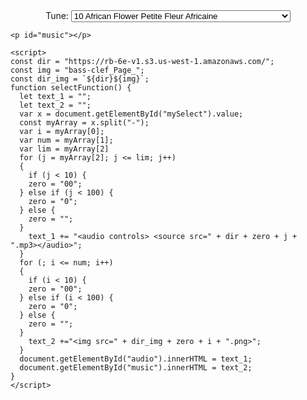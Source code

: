 <style>
    #tune_select {
  margin: auto;
  text-align: center;
    }
    #audio {
  margin-top: 10px;
    }
</style>
<body onload="selectFunction()">
      <div id='tune_select'>
      Tune:
      <select id="mySelect" onchange="selectFunction()">
        <option value="10-10-241">10 African Flower Petite Fleur Africaine</option>
        <option value="11-11-241">11 Afro Blue</option>
        <option value="12-12-241">12 Afternoon In Paris</option>
        <option value="13-13-3">13 Airegin🎵</option>
        <option value="14-15-2">14 Água De Beber Water To Drink🎵</option>
        <option value="16-16-241">16 Alfie</option>
        <option value="17-17-4">17 Alice In Wonderland🎵</option>
        <option value="18-18-241">18 All Blues</option>
        <option value="19-19-241">19 All By Myself</option>
        <option value="20-20-6">20 All Of Me🎵</option>
        <option value="21-21-7">21 All Of You🎵</option>
        <option value="22-22-8">22 All The Things You Are🎵</option>
        <option value="23-23-241">23 Always</option>
        <option value="24-25-9">24 Alright Okay You Win🎵</option>
        <option value="26-27-241">26 Ana Maria</option>
        <option value="28-28-10">28 Angel Eyes🎵</option>
        <option value="29-29-11">29 Anthropology🎵</option>
        <option value="30-31-241">30 Apple Honey</option>
        <option value="32-32-12">32 April In Paris🎵</option>
        <option value="33-33-241">33 April Joy</option>
        <option value="34-35-241">34 Arise Her Eyes</option>
        <option value="36-36-241">36 Armageddon</option>
        <option value="37-37-13">37 Au Privave🎵</option>
        <option value="38-38-14">38 Autumn In New York🎵</option>
        <option value="39-39-15">39 Autumn Leaves🎵</option>
        <option value="40-40-241">40 Beautiful Love</option>
        <option value="41-41-241">41 Beauty And The Beast</option>
        <option value="42-42-16">42 Bessies Blues🎵</option>
        <option value="43-43-17">43 Bewitched🎵</option>
        <option value="44-44-241">44 Big Nick</option>
        <option value="45-45-18">45 Black Coffee🎵</option>
        <option value="46-46-241">46 Black Diamond</option>
        <option value="47-47-241">47 Black Narcissus</option>
        <option value="48-48-241">48 Black Nile</option>
        <option value="49-49-19">49 Black Orpheus🎵</option>
        <option value="50-50-241">50 Blue Bossa</option>
        <option value="51-51-20">51 Blue In Green🎵</option>
        <option value="52-52-241">52 Blue Monk</option>
        <option value="53-53-21">53 The Blue Room🎵</option>
        <option value="54-54-22">54 Blue Train Blue Trane🎵</option>
        <option value="55-55-23">55 Blues For Alice🎵</option>
        <option value="56-56-24">56 Bluesette🎵</option>
        <option value="57-57-25">57 Body And Soul🎵</option>
        <option value="58-58-26">58 Boplicity Be Bop Lives🎵</option>
        <option value="59-59-27">59 Bright Size Life🎵</option>
        <option value="60-60-241">60 Broad Way Blues</option>
        <option value="61-61-28">61 Broadway🎵</option>
        <option value="62-62-29">62 But Beautiful🎵</option>
        <option value="63-63-241">63 Butterfly</option>
        <option value="64-64-241">64 Byrd Like</option>
        <option value="65-65-241">65 Cest Si Bon</option>
        <option value="66-66-31">66 Call Me🎵</option>
        <option value="67-67-30">67 Call Me Irresponsible🎵</option>
        <option value="68-68-32">68 Cant Help Lovin Dat Man🎵</option>
        <option value="69-69-241">69 Central Park West</option>
        <option value="70-71-33">70 Captain Marvel🎵</option>
        <option value="72-72-34">72 Ceora🎵</option>
        <option value="73-73-241">73 Chelsea Bells</option>
        <option value="74-75-35">74 Chega De Saudade No More Blues🎵</option>
        <option value="76-76-36">76 Chelsea Bridge🎵</option>
        <option value="77-77-37">77 Cherokee Indian Love Song🎵</option>
        <option value="78-78-38">78 Cherry Pink And Apple Blossom White🎵</option>
        <option value="79-79-39">79 A Child Is Born🎵</option>
        <option value="80-80-241">80 Chippie</option>
        <option value="81-81-40">81 Chitlins Con Carne🎵</option>
        <option value="82-82-41">82 Come Sunday🎵</option>
        <option value="83-83-241">83 Como En Vietnam</option>
        <option value="84-85-42">84 Con Alma🎵</option>
        <option value="86-86-43">86 Conception🎵</option>
        <option value="87-87-44">87 Confirmation🎵</option>
        <option value="88-88-241">88 Contemplation</option>
        <option value="89-89-241">89 Coral</option>
        <option value="90-90-45">90 Cotton Tail🎵</option>
        <option value="91-91-241">91 Could It Be You</option>
        <option value="92-92-46">92 Countdown🎵</option>
        <option value="93-93-241">93 Crescent</option>
        <option value="94-94-241">94 Crystal Silence</option>
        <option value="95-95-47">95 D Natural Blues🎵</option>
        <option value="96-97-241">96 Daahoud</option>
        <option value="98-98-49">98 Dancing On The Ceiling🎵</option>
        <option value="99-99-50">99 Darn That Dream🎵</option>
        <option value="100-100-241">100 Day Waves</option>
        <option value="101-101-241">101 Days And Nights Waiting</option>
        <option value="102-102-51">102 Dear Old Stockholm🎵</option>
        <option value="103-103-52">103 Dearly Beloved🎵</option>
        <option value="104-104-241">104 Dedicated To You</option>
        <option value="105-105-54">105 Detour Ahead🎵</option>
        <option value="106-107-241">106 Deluge</option>
        <option value="108-109-53">108 Desafinado🎵</option>
        <option value="110-111-241">110 Desert Air</option>
        <option value="112-112-55">112 Dexterity🎵</option>
        <option value="113-113-56">113 Dizzy Atmosphere🎵</option>
        <option value="114-115-48">114 Django🎵</option>
        <option value="116-117-241">116 Doin The Pig</option>
        <option value="118-118-241">118 Dolores</option>
        <option value="119-119-57">119 Dolphin Dance🎵</option>
        <option value="120-120-241">120 Domino Biscuit</option>
        <option value="121-121-58">121 Dont Blame Me🎵</option>
        <option value="122-122-59">122 Dont Get Around Much Anymore🎵</option>
        <option value="123-123-60">123 Donna Lee🎵</option>
        <option value="124-124-241">124 Dream A Little Dream Of Me</option>
        <option value="125-125-61">125 Dreamsville🎵</option>
        <option value="126-126-63">126 Easter Parade🎵</option>
        <option value="127-127-64">127 Easy Living🎵</option>
        <option value="128-128-65">128 Easy To Love Youd Be So Easy To Love🎵</option>
        <option value="129-129-241">129 Ecclusiastics</option>
        <option value="130-130-241">130 Eighty One</option>
        <option value="131-131-241">131 El Gaucho</option>
        <option value="132-132-66">132 Epistrophy🎵</option>
        <option value="133-133-67">133 Equinox🎵</option>
        <option value="134-134-241">134 Equipoise</option>
        <option value="135-135-62">135 E.S.P.🎵</option>
        <option value="136-136-241">136 Fall</option>
        <option value="137-137-241">137 Falling Grace</option>
        <option value="138-138-68">138 Falling In Love With Love🎵</option>
        <option value="139-139-241">139 Fee-Fi-Fo-Fum</option>
        <option value="140-140-69">140 A Fine Romance🎵</option>
        <option value="141-141-1">141 500 Miles High🎵</option>
        <option value="142-142-241">142 502 Blues</option>
        <option value="143-143-241">143 Follow Your Heart</option>
        <option value="144-144-70">144 Footprints🎵</option>
        <option value="145-145-71">145 For All We Know🎵</option>
        <option value="146-146-72">146 For Heavens Sake🎵</option>
        <option value="147-147-73">147 I Love You For Sentimental Reasons🎵</option>
        <option value="148-148-241">148 Forest Flower</option>
        <option value="149-149-75">149 Four🎵</option>
        <option value="150-150-74">150 Four On Six🎵</option>
        <option value="151-151-76">151 Freddie Freeloader🎵</option>
        <option value="152-152-241">152 Freedom Jazz Dance</option>
        <option value="153-153-78">153 Gee Baby Aint I Good To You🎵</option>
        <option value="154-155-77">154 Full House🎵</option>
        <option value="156-156-241">156 Gemini</option>
        <option value="157-157-79">157 Giant Steps🎵</option>
        <option value="158-158-80">158 The Girl From Ipanema Garôta De Ipanema🎵</option>
        <option value="159-159-241">159 Glorias Step</option>
        <option value="160-160-81">160 God Bless The Child🎵</option>
        <option value="161-161-241">161 Golden Lady</option>
        <option value="162-163-241">162 Good Evening Mr. And Mrs. America</option>
        <option value="164-164-241">164 Grand Central</option>
        <option value="165-165-241">165 The Green Mountains</option>
        <option value="166-166-82">166 Groovin High🎵</option>
        <option value="167-167-241">167 Grow Your Own</option>
        <option value="168-168-83">168 Guilty🎵</option>
        <option value="169-169-84">169 Gypsy In My Soul🎵</option>
        <option value="170-171-85">170 Half Nelson🎵</option>
        <option value="172-172-86">172 Have You Met Miss Jones🎵</option>
        <option value="173-173-241">173 Heaven</option>
        <option value="174-174-241">174 Heebie Jeebies</option>
        <option value="175-175-88">175 Heres That Rainy Day🎵</option>
        <option value="176-177-87">176 Hello Young Lovers🎵</option>
        <option value="178-178-89">178 Hot Toddy🎵</option>
        <option value="179-179-241">179 House Of Jade</option>
        <option value="180-180-90">180 How High The Moon🎵</option>
        <option value="181-181-91">181 How Insensitive Insensatez🎵</option>
        <option value="182-182-241">182 How My Heart Sings</option>
        <option value="183-183-241">183 Hullo Bolinas</option>
        <option value="184-184-92">184 I Cant Get Started🎵</option>
        <option value="185-185-93">185 I Cant Give You Anything But Love🎵</option>
        <option value="186-186-94">186 I Could Write A Book🎵</option>
        <option value="187-187-95">187 I Got It Bad And That Aint Good🎵</option>
        <option value="188-188-96">188 I Let A Song Go Out Of My Heart🎵</option>
        <option value="189-189-97">189 I Love Paris🎵</option>
        <option value="190-190-98">190 I Love You🎵</option>
        <option value="191-191-99">191 I Mean You🎵</option>
        <option value="192-193-100">192 I Remember Clifford🎵</option>
        <option value="194-194-241">194 I Should Care</option>
        <option value="195-195-241">195 I Wish I Knew How It Would Feel To Be Free</option>
        <option value="196-196-101">196 Ill Never Smile Again🎵</option>
        <option value="197-197-102">197 Ill Remember April🎵</option>
        <option value="198-199-241">198 Im All Smiles</option>
        <option value="200-200-103">200 Im Beginning To See The Light🎵</option>
        <option value="201-201-241">201 Im Your Pal</option>
        <option value="202-203-241">202 Icarus</option>
        <option value="204-204-241">204 If You Never Come To Me Inutil Paisagem</option>
        <option value="205-205-104">205 Impressions🎵</option>
        <option value="206-206-105">206 In A Mellow Tone🎵</option>
        <option value="207-207-106">207 In A Sentimental Mood🎵</option>
        <option value="208-209-107">208 In The Mood🎵</option>
        <option value="210-210-108">210 In The Wee Small Hours Of The Morning🎵</option>
        <option value="211-211-241">211 In Your Quiet Place</option>
        <option value="212-212-109">212 The Inch Worm🎵</option>
        <option value="213-213-241">213 Indian Lady</option>
        <option value="214-214-241">214 Inner Urge</option>
        <option value="215-215-241">215 Interplay</option>
        <option value="216-216-241">216 The Intrepid Fox</option>
        <option value="217-217-110">217 Invitation🎵</option>
        <option value="218-218-241">218 Iris</option>
        <option value="219-219-112">219 Isnt It Romantic🎵</option>
        <option value="220-221-111">220 Is You Is Or Is You Aint Ma Baby🎵</option>
        <option value="222-222-241">222 Isotope</option>
        <option value="223-223-113">223 Israel🎵</option>
        <option value="224-224-114">224 It Dont Mean A Thing If It Aint Got That Swing🎵</option>
        <option value="225-225-115">225 Its Easy To Remember🎵</option>
        <option value="226-226-241">226 Jelly Roll</option>
        <option value="227-227-116">227 Jordu🎵</option>
        <option value="228-228-241">228 Journey To Recife</option>
        <option value="229-229-241">229 Joy Spring</option>
        <option value="230-230-117">230 Juju🎵</option>
        <option value="231-231-118">231 June In January🎵</option>
        <option value="232-233-241">232 Jump Monk</option>
        <option value="234-234-119">234 Just One More Chance🎵</option>
        <option value="235-235-120">235 Lady Bird🎵</option>
        <option value="236-237-241">236 Kelo</option>
        <option value="238-238-121">238 Lady Sings The Blues🎵</option>
        <option value="239-239-122">239 Lament🎵</option>
        <option value="240-240-241">240 Las Vegas Tango</option>
        <option value="241-241-123">241 Lazy Bird🎵</option>
        <option value="242-242-124">242 Lazy River🎵</option>
        <option value="243-243-125">243 Like Someone In Love🎵</option>
        <option value="244-244-126">244 Limehouse Blues🎵</option>
        <option value="245-245-127">245 Little Boat O Barquinho🎵</option>
        <option value="246-247-241">246 Lines And Spaces</option>
        <option value="248-249-241">248 Litha</option>
        <option value="250-250-128">250 Little Waltz🎵</option>
        <option value="251-251-129">251 Long Ago And Far Away🎵</option>
        <option value="252-252-241">252 Lonnies Lament</option>
        <option value="253-253-241">253 Look To The Sky</option>
        <option value="254-254-130">254 Love Is The Sweetest Thing🎵</option>
        <option value="255-255-131">255 Lucky Southern🎵</option>
        <option value="256-256-132">256 Lullaby Of Birdland🎵</option>
        <option value="257-257-241">257 The Magician In You</option>
        <option value="258-259-133">258 Lush Life🎵</option>
        <option value="260-260-134">260 Mahjong🎵</option>
        <option value="261-261-135">261 Maiden Voyage🎵</option>
        <option value="262-263-136">262 A Man And A Woman Un Homme Et Une Femme🎵</option>
        <option value="264-265-241">264 Man In The Green Shirt</option>
        <option value="266-266-137">266 Meditation Meditacao🎵</option>
        <option value="267-267-241">267 Memories Of Tomorrow</option>
        <option value="268-268-241">268 Michelle</option>
        <option value="269-269-241">269 Midnight Mood</option>
        <option value="270-271-241">270 Midwestern Nights Dream</option>
        <option value="272-272-138">272 Milano🎵</option>
        <option value="273-273-241">273 Minority</option>
        <option value="274-274-241">274 Miss Ann</option>
        <option value="275-275-241">275 Missouri Uncompromised</option>
        <option value="276-276-143">276 Mr. P.C.🎵</option>
        <option value="277-277-139">277 Misty🎵</option>
        <option value="278-278-241">278 Miyako</option>
        <option value="279-279-141">279 Mood Indigo🎵</option>
        <option value="280-281-140">280 Moments Notice🎵</option>
        <option value="282-282-241">282 Moonchild</option>
        <option value="283-283-142">283 The Most Beautiful Girl In The World🎵</option>
        <option value="284-284-241">284 My Buddy</option>
        <option value="285-285-144">285 My Favorite Things🎵</option>
        <option value="286-286-145">286 My Foolish Heart🎵</option>
        <option value="287-287-146">287 My Funny Valentine🎵</option>
        <option value="288-288-147">288 My One And Only Love🎵</option>
        <option value="289-289-148">289 My Romance🎵</option>
        <option value="290-290-149">290 My Shining Hour🎵</option>
        <option value="291-291-150">291 My Ship🎵</option>
        <option value="292-292-151">292 My Way🎵</option>
        <option value="293-293-152">293 Naima Niema🎵</option>
        <option value="294-295-241">294 Mysterious Traveller</option>
        <option value="296-296-153">296 Nardis🎵</option>
        <option value="297-297-154">297 Nefertiti🎵</option>
        <option value="298-298-155">298 Never Will I Marry🎵</option>
        <option value="299-299-156">299 Nicas Dream🎵</option>
        <option value="300-300-157">300 Night Dreamer🎵</option>
        <option value="301-301-158">301 The Night Has A Thousand Eyes🎵</option>
        <option value="302-302-159">302 A Night In Tunisia🎵</option>
        <option value="303-303-241">303 Nobody Knows You When Youre Down And Out</option>
        <option value="304-305-160">304 Night Train🎵</option>
        <option value="306-306-241">306 Nostalgia In Times Square</option>
        <option value="307-307-161">307 Nuages🎵</option>
        <option value="308-308-241">308 The Old Man From The Old Country</option>
        <option value="309-309-162">309 Oleo🎵</option>
        <option value="310-310-241">310 Oliloqui Valley</option>
        <option value="311-311-163">311 Once I Loved Amor Em Paz Love In Peace🎵</option>
        <option value="312-312-164">312 Once In Love With Amy🎵</option>
        <option value="313-313-241">313 One Finger Snap</option>
        <option value="314-314-165">314 One Note Samba Samba De Uma Nota So🎵</option>
        <option value="315-315-166">315 Only Trust Your Heart🎵</option>
        <option value="316-316-241">316 Orbits</option>
        <option value="317-317-167">317 Ornithology🎵</option>
        <option value="318-318-168">318 Out Of Nowhere🎵</option>
        <option value="319-319-169">319 Paper Doll🎵</option>
        <option value="320-320-170">320 Passion Dance🎵</option>
        <option value="321-321-241">321 Passion Flower</option>
        <option value="322-322-171">322 Peace🎵</option>
        <option value="323-323-241">323 Peggys Blue Skylight</option>
        <option value="324-324-172">324 Pent Up House🎵</option>
        <option value="325-325-241">325 Penthouse Serenade</option>
        <option value="326-326-173">326 Peris Scope🎵</option>
        <option value="327-327-241">327 Pfrancing</option>
        <option value="328-328-241">328 Pinocchio</option>
        <option value="329-329-241">329 Pithecanthropus Erectus</option>
        <option value="330-330-241">330 Portsmouth Figurations</option>
        <option value="331-331-174">331 Prelude To A Kiss🎵</option>
        <option value="332-332-241">332 Prince Of Darkness</option>
        <option value="333-333-241">333 P.S. I Love You</option>
        <option value="334-334-241">334 Pussy Cat Dues</option>
        <option value="335-335-175">335 Quiet Nights Of Quiet Stars Corcovado🎵</option>
        <option value="336-336-241">336 Quiet Now</option>
        <option value="337-337-176">337 Recorda Me🎵</option>
        <option value="338-339-177">338 Red Clay🎵</option>
        <option value="340-340-241">340 Reflections</option>
        <option value="341-341-241">341 Ring Dem Bells</option>
        <option value="342-343-241">342 Reincarnation Of A Lovebird</option>
        <option value="344-344-178">344 Road Song🎵</option>
        <option value="345-345-241">345 Round Midnight</option>
        <option value="346-347-179">346 Ruby My Dear🎵</option>
        <option value="348-348-241">348 Poem For #15 The Saga Of Harrison Crabfeathers</option>
        <option value="349-349-180">349 Satin Doll🎵</option>
        <option value="350-350-241">350 Scotch And Soda</option>
        <option value="351-351-181">351 Scrapple From The Apple🎵</option>
        <option value="352-353-241">352 Sea Journey</option>
        <option value="354-354-182">354 Seven Come Eleven🎵</option>
        <option value="355-355-184">355 Sidewinder🎵</option>
        <option value="356-357-241">356 Seven Steps To Heaven</option>
        <option value="358-358-241">358 Silver Hollow</option>
        <option value="359-359-241">359 Sirabhorn</option>
        <option value="360-361-241">360 Skating In Central Park</option>
        <option value="362-362-185">362 So Nice Summer Samba🎵</option>
        <option value="363-363-187">363 Solar🎵</option>
        <option value="364-365-186">364 So What🎵</option>
        <option value="366-366-188">366 Solitude🎵</option>
        <option value="367-367-189">367 Some Day My Prince Will Come🎵</option>
        <option value="368-368-190">368 Some Other Spring🎵</option>
        <option value="369-369-192">369 Somebody Loves Me🎵</option>
        <option value="370-371-191">370 Some Skunk Funk🎵</option>
        <option value="372-372-241">372 Sometime Ago</option>
        <option value="373-373-193">373 Song For My Father🎵</option>
        <option value="374-375-194">374 The Song Is You🎵</option>
        <option value="376-376-195">376 Sophisticated Lady🎵</option>
        <option value="377-377-196">377 The Sorcerer🎵</option>
        <option value="378-378-197">378 Speak No Evil🎵</option>
        <option value="379-379-241">379 The Sphinx</option>
        <option value="380-380-241">380 Standing On The Corner</option>
        <option value="381-381-241">381 The Star-Crossed Lovers</option>
        <option value="382-382-198">382 Stella By Starlight🎵</option>
        <option value="383-383-241">383 Steps</option>
        <option value="384-384-199">384 Stolen Moments🎵</option>
        <option value="385-385-200">385 Stompin At The Savoy🎵</option>
        <option value="386-386-241">386 Straight No Chaser</option>
        <option value="387-387-202">387 Sugar🎵</option>
        <option value="388-389-201">388 A String Of Pearls</option>
        <option value="390-391-241">390 Stuff</option>
        <option value="392-392-203">392 A Sunday Kind Of Love🎵</option>
        <option value="393-393-204">393 The Surrey With The Fringe On Top🎵</option>
        <option value="394-394-241">394 Swedish Pastry</option>
        <option value="395-395-205">395 Sweet Georgia Bright🎵</option>
        <option value="396-396-241">396 Sweet Henry</option>
        <option value="397-397-206">397 Take Five🎵</option>
        <option value="398-398-207">398 Take The “A” Train🎵</option>
        <option value="399-399-208">399 Thanks For The Memory🎵</option>
        <option value="400-401-241">400 Tame Thy Pen</option>
        <option value="402-403-241">402 Tell Me A Bedtime Story</option>
        <option value="404-405-241">404 Thats Amore Thats Love</option>
        <option value="406-406-209">406 There Is No Greater Love🎵</option>
        <option value="407-407-210">407 There Will Never Be Another You🎵</option>
        <option value="408-408-241">408 Therell Be Some Changes Made</option>
        <option value="409-409-241">409 They Didnt Believe Me</option>
        <option value="410-410-211">410 Think On Me🎵</option>
        <option value="411-411-212">411 Thou Swell🎵</option>
        <option value="412-412-241">412 Three Flowers</option>
        <option value="413-413-213">413 Time Remembered🎵</option>
        <option value="414-414-214">414 Tones For Joans Bones🎵</option>
        <option value="415-415-215">415 Topsy🎵</option>
        <option value="416-416-216">416 Tour De Force🎵</option>
        <option value="417-417-241">417 Triste</option>
        <option value="418-418-217">418 Tune Up🎵</option>
        <option value="419-419-218">419 Turn Out The Stars🎵</option>
        <option value="420-420-241">420 Twisted Blues</option>
        <option value="421-421-241">421 Unquity Road</option>
        <option value="422-423-219">422 Unchain My Heart🎵</option>
        <option value="424-424-241">424 Unity Village</option>
        <option value="425-425-220">425 Up Jumped Spring🎵</option>
        <option value="426-426-241">426 Upper Manhattan Medical Group UMMG</option>
        <option value="427-427-241">427 Valse Hot</option>
        <option value="428-428-221">428 Very Early🎵</option>
        <option value="429-429-241">429 Virgo</option>
        <option value="430-430-241">430 Wait Till You See Her</option>
        <option value="431-431-223">431 Wave🎵</option>
        <option value="432-433-222">432 Waltz For Debby🎵</option>
        <option value="434-434-241">434 Well Be Together Again</option>
        <option value="435-435-224">435 Well You Neednt Its Over Now🎵</option>
        <option value="436-436-225">436 West Coast Blues🎵</option>
        <option value="437-437-241">437 What Am I Here For</option>
        <option value="438-438-241">438 What Was</option>
        <option value="439-439-226">439 When I Fall In Love🎵</option>
        <option value="440-440-227">440 When Sunny Gets Blue🎵</option>
        <option value="441-441-228">441 When You Wish Upon A Star🎵</option>
        <option value="442-442-241">442 Whispering</option>
        <option value="443-443-229">443 Windows🎵</option>
        <option value="444-445-241">444 Wild Flower</option>
        <option value="446-446-241">446 Witch Hunt</option>
        <option value="447-447-231">447 Woodchoppers Ball🎵</option>
        <option value="448-449-230">448 Wives And Lovers Hey Little Girl🎵</option>
        <option value="450-450-232">450 Woodyn You🎵</option>
        <option value="451-451-241">451 The World Is Waiting For The Sunrise</option>
        <option value="452-452-233">452 Yes And No🎵</option>
        <option value="453-453-241">453 Yesterday</option>
        <option value="454-454-234">454 Yesterdays🎵</option>
        <option value="455-455-235">455 You Are Too Beautiful🎵</option>
        <option value="456-457-241">456 You Are The Sunshine Of My Life</option>
        <option value="458-458-236">458 You Brought A New Kind Of Love To Me🎵</option>
        <option value="459-459-237">459 You Dont Know What Love Is🎵</option>
        <option value="460-460-238">460 You Took Advantage Of Me🎵</option>
        <option value="461-461-240">461 Young At Heart🎵</option>
        <option value="462-462-239">462 Youre Nobody til Somebody Loves You🎵</option>
    </select>
    <div id="audio"></div>
      </div>
    
    <p id="music"></p>
    
    <script>
    const dir = "https://rb-6e-v1.s3.us-west-1.amazonaws.com/";
    const img = "bass-clef_Page_";
    const dir_img = `${dir}${img}`;
    function selectFunction() {
      let text_1 = "";
      let text_2 = "";
      var x = document.getElementById("mySelect").value;
      const myArray = x.split("-");
      var i = myArray[0];
      var num = myArray[1];
      var lim = myArray[2]
      for (j = myArray[2]; j <= lim; j++)
      {
        if (j < 10) {
        zero = "00";
      } else if (j < 100) {
        zero = "0";
      } else {
        zero = "";
      }
        text_1 += "<audio controls> <source src=" + dir + zero + j + ".mp3></audio>";
      }
      for (; i <= num; i++) 
      {
        if (i < 10) {
        zero = "00";
      } else if (i < 100) {
        zero = "0";
      } else {
        zero = "";
      }
        text_2 +="<img src=" + dir_img + zero + i + ".png>";
      }
      document.getElementById("audio").innerHTML = text_1;
      document.getElementById("music").innerHTML = text_2;
    }
    </script>
